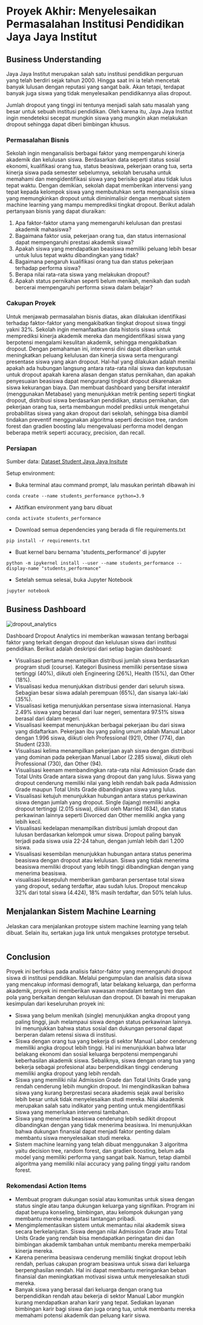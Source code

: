 # Proyek Akhir: Menyelesaikan Permasalahan Institusi Pendidikan Jaya Jaya Institut

## Business Understanding
Jaya Jaya Institut merupakan salah satu institusi pendidikan perguruan yang telah berdiri sejak tahun 2000. Hingga saat ini ia telah mencetak banyak lulusan dengan reputasi yang sangat baik. Akan tetapi, terdapat banyak juga siswa yang tidak menyelesaikan pendidikannya alias dropout.

Jumlah dropout yang tinggi ini tentunya menjadi salah satu masalah yang besar untuk sebuah institusi pendidikan. Oleh karena itu, Jaya Jaya Institut ingin mendeteksi secepat mungkin siswa yang mungkin akan melakukan dropout sehingga dapat diberi bimbingan khusus.

### Permasalahan Bisnis
Sekolah ingin menganalisis berbagai faktor yang mempengaruhi kinerja akademik dan kelulusan siswa. Berdasarkan data seperti status sosial ekonomi, kualifikasi orang tua, status beasiswa, pekerjaan orang tua, serta kinerja siswa pada semester sebelumnya, sekolah berusaha untuk memahami dan mengidentifikasi siswa yang berisiko gagal atau tidak lulus tepat waktu. Dengan demikian, sekolah dapat memberikan intervensi yang tepat kepada kelompok siswa yang membutuhkan serta menganalisis siswa yang memungkinkan dropout untuk diminimalisir dengan membuat sistem machine learning yang mampu memprediksi tingkat dropout. Berikut adalah pertanyaan bisnis yang dapat diuraikan:

1. Apa faktor-faktor utama yang memengaruhi kelulusan dan prestasi akademik mahasiswa?
2. Bagaimana faktor usia, pekerjaan orang tua, dan status internasional dapat mempengaruhi prestasi akademik siswa?
3. Apakah siswa yang mendapatkan beasiswa memiliki peluang lebih besar untuk lulus tepat waktu dibandingkan yang tidak?
4. Bagaimana pengaruh kualifikasi orang tua dan status pekerjaan terhadap performa siswa?
5. Berapa nilai rata-rata siswa yang melakukan dropout?
6. Apakah status pernikahan seperti belum menikah, menikah dan sudah bercerai mempengaruhi performa siswa dalam belajar?

### Cakupan Proyek
Untuk menjawab permasalahan bisnis diatas, akan dilakukan identifikasi terhadap faktor-faktor yang mengakibatkan tingkat dropout siswa tinggi yakni 32%. Sekolah ingin memanfaatkan data historis siswa untuk memprediksi kinerja akademik mereka dan mengidentifikasi siswa yang berpotensi mengalami kesulitan akademik, sehingga mengakibatkan dropout. Dengan pemahaman ini, intervensi dini dapat diberikan untuk meningkatkan peluang kelulusan dan kinerja siswa serta mengurangi presentase siswa yang akan dropout. Hal-hal yang dilakukan adalah menilai apakah ada hubungan langsung antara rata-rata nilai siswa dan keputusan untuk dropout apakah karena alasan dengan status pernikahan, dan apakah penyesuaian beasiswa dapat mengurangi tingkat dropout dikarenakan siswa kekurangan biaya. Dan membuat dashboard yang bersifat interaktif (menggunakan Metabase) yang menunjukkan metrik penting seperti tingkat dropout, distribusi siswa berdasarkan pendidikan, status pernikahan, dan pekerjaan orang tua, serta membangun model prediksi untuk mengetahui probabilitas siswa yang akan dropout dari sekolah, sehingga bisa diambil tindakan preventif menggunakan algoritma seperti decision tree, random forest dan gradien boosting lalu mengevaluasi performa model dengan beberapa metrik seperti accuracy, precision, dan recall.

### Persiapan

Sumber data: <a href="https://github.com/dicodingacademy/dicoding_dataset/blob/main/students_performance/data.csv">Dataset Student Jaya Jaya Insitute</a>

Setup environment:

- Buka terminal atau command prompt, lalu masukan perintah dibawah ini

```
conda create --name students_performance python=3.9
```

- Aktifkan environment yang baru dibuat

```
conda activate students_performance
```

- Download semua dependencies yang berada di file requirements.txt

```
pip install -r requirements.txt
```

- Buat kernel baru bernama 'students_performance' di jupyter

```
python -m ipykernel install --user --name students_performance --display-name "students_performance"
```
- Setelah semua selesai, buka Jupyter Notebook

```
jupyter notebook
```

## Business Dashboard
![dropout_analytics](https://github.com/user-attachments/assets/2880ab45-d7cb-497a-8677-090fbc273003)

Dashboard Dropout Analytics ini memberikan wawasan tentang berbagai faktor yang terkait dengan dropout dan kelulusan siswa dari institusi pendidikan. Berikut adalah deskripsi dari setiap bagian dashboard:

- Visualisasi pertama menampilkan distribusi jumlah siswa berdasarkan program studi (course). Kategori Business memiliki persentase siswa tertinggi (40%), diikuti oleh Engineering (26%), Health (15%), dan Other (18%).
- Visualisasi kedua menunjukkan distribusi gender dari seluruh siswa. Sebagian besar siswa adalah perempuan (65%), dan sisanya laki-laki (35%).
- Visualisasi ketiga menunjukkan persentase siswa internasional. Hanya 2.49% siswa yang berasal dari luar negeri, sementara 97.51% siswa berasal dari dalam negeri.
- Visualisasi keempat menunjukkan berbagai pekerjaan ibu dari siswa yang didaftarkan. Pekerjaan ibu yang paling umum adalah Manual Labor dengan 1.996 siswa, diikuti oleh Professional (921), Other (774), dan Student (233).
- Visualisasi kelima menampilkan pekerjaan ayah siswa dengan distribusi yang dominan pada pekerjaan Manual Labor (2.285 siswa), diikuti oleh Professional (730), dan Other (94).
- Visualisasi keenam membandingkan rata-rata nilai Admission Grade dan Total Units Grade antara siswa yang dropout dan yang lulus. Siswa yang dropout cenderung memiliki nilai yang lebih rendah baik pada Admission Grade maupun Total Units Grade dibandingkan siswa yang lulus.
- Visualisasi ketujuh menunjukkan hubungan antara status perkawinan siswa dengan jumlah yang dropout. Single (lajang) memiliki angka dropout tertinggi (2.015 siswa), diikuti oleh Married (634), dan status perkawinan lainnya seperti Divorced dan Other memiliki angka yang lebih kecil.
- Visualisasi kedelapan menampilkan distribusi jumlah dropout dan lulusan berdasarkan kelompok umur siswa. Dropout paling banyak terjadi pada siswa usia 22-24 tahun, dengan jumlah lebih dari 1.200 siswa.
- Visualisasi kesembilan menunjukkan hubungan antara status penerima beasiswa dengan dropout atau kelulusan. Siswa yang tidak menerima beasiswa memiliki dropout yang lebih tinggi dibandingkan dengan yang menerima beasiswa.
- visualisasi kesepuluh memberikan gambaran persentase total siswa yang dropout, sedang terdaftar, atau sudah lulus. Dropout mencakup 32% dari total siswa (4.424), 18% masih terdaftar, dan 50% telah lulus.

## Menjalankan Sistem Machine Learning
Jelaskan cara menjalankan protoype sistem machine learning yang telah dibuat. Selain itu, sertakan juga link untuk mengakses prototype tersebut.

```

```

## Conclusion
Proyek ini berfokus pada analisis faktor-faktor yang memengaruhi dropout siswa di institusi pendidikan. Melalui pengumpulan dan analisis data siswa yang mencakup informasi demografi, latar belakang keluarga, dan performa akademik, proyek ini memberikan wawasan mendalam tentang tren dan pola yang berkaitan dengan kelulusan dan dropout. Di bawah ini merupakan kesimpulan dari keseluruhan proyek ini:

- Siswa yang belum menikah (single) menunjukkan angka dropout yang paling tinggi, jauh melampaui siswa dengan status perkawinan lainnya. Ini menunjukkan bahwa status sosial dan dukungan personal dapat berperan dalam retensi siswa di institusi.
- Siswa dengan orang tua yang bekerja di sektor Manual Labor cenderung memiliki angka dropout lebih tinggi. Hal ini menunjukkan bahwa latar belakang ekonomi dan sosial keluarga berpotensi mempengaruhi keberhasilan akademik siswa. Sebaliknya, siswa dengan orang tua yang bekerja sebagai profesional atau berpendidikan tinggi cenderung memiliki angka dropout yang lebih rendah.
- Siswa yang memiliki nilai Admission Grade dan Total Units Grade yang rendah cenderung lebih mungkin dropout. Ini mengindikasikan bahwa siswa yang kurang berprestasi secara akademis sejak awal berisiko lebih besar untuk tidak menyelesaikan studi mereka. Nilai akademik merupakan salah satu indikator yang penting untuk mengidentifikasi siswa yang memerlukan intervensi tambahan.
- Siswa yang menerima beasiswa cenderung lebih sedikit dropout dibandingkan dengan yang tidak menerima beasiswa. Ini menunjukkan bahwa dukungan finansial dapat menjadi faktor penting dalam membantu siswa menyelesaikan studi mereka.
- Sistem machine learning yang telah dibuat menggunakan 3 algoritma yaitu decision tree, random forest, dan gradien boosting, belum ada model yang memiliki performa yang sangat baik. Namun, tetap diambil algoritma yang memiliki nilai accuracy yang paling tinggi yaitu random forest.

### Rekomendasi Action Items
- Membuat program dukungan sosial atau komunitas untuk siswa dengan status single atau tanpa dukungan keluarga yang signifikan. Program ini dapat berupa konseling, bimbingan, atau kelompok dukungan yang membantu mereka mengatasi tantangan pribadi.
- Mengimplementasikan sistem untuk memantau nilai akademik siswa secara berkelanjutan. Siswa dengan nilai Admission Grade atau Total Units Grade yang rendah bisa mendapatkan peringatan dini dan bimbingan akademik tambahan untuk membantu mereka memperbaiki kinerja mereka.
- Karena penerima beasiswa cenderung memiliki tingkat dropout lebih rendah, perluas cakupan program beasiswa untuk siswa dari keluarga berpenghasilan rendah. Hal ini dapat membantu meringankan beban finansial dan meningkatkan motivasi siswa untuk menyelesaikan studi mereka.
- Banyak siswa yang berasal dari keluarga dengan orang tua berpendidikan rendah atau bekerja di sektor Manual Labor mungkin kurang mendapatkan arahan karir yang tepat. Sediakan layanan bimbingan karir bagi siswa dan juga orang tua, untuk membantu mereka memahami potensi akademik dan peluang karir siswa.

